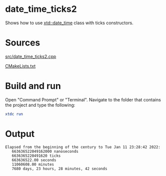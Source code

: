 # date_time_ticks2

Shows how to use [xtd::date_time](https://gammasoft71.github.io/xtd/reference_guides/latest/classxtd_1_1date__time.html) class with ticks constructors.

# Sources

[src/date_time_ticks2.cpp](src/date_time_ticks2.cpp)

[CMakeLists.txt](CMakeLists.txt)

# Build and run

Open "Command Prompt" or "Terminal". Navigate to the folder that contains the project and type the following:

```cmake
xtdc run
```

# Output

```
Elapsed from the beginning of the century to Tue Jan 11 23:28:42 2022:
   663636522049162000 nanoseconds
   6636365220491620 ticks
   663636522.00 seconds
   11060608.00 minutes
   7680 days, 23 hours, 28 minutes, 42 seconds
```
